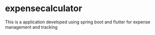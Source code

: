 # expensecalculator
This is a application developed using spring boot and flutter for expense management and tracking
